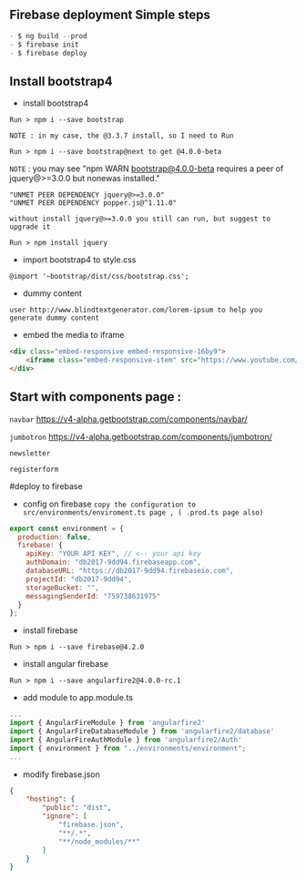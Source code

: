 ## Firebase deployment Simple steps 
```javascript
- $ ng build --prod
- $ firebase init
- $ firebase deploy
```

## Install bootstrap4 

- install bootstrap4 

```
Run > npm i --save bootstrap 
```
`NOTE : in my case, the @3.3.7 install, so I need to Run` 

```
Run > npm i --save bootstrap@next to get @4.0.0-beta
```

`NOTE` : you may see "npm WARN bootstrap@4.0.0-beta requires a peer of jquery@>=3.0.0 but nonewas installed."

```
"UNMET PEER DEPENDENCY jquery@>=3.0.0" 
"UNMET PEER DEPENDENCY popper.js@^1.11.0"

without install jquery@>=3.0.0 you still can run, but suggest to upgrade it
```

```
Run > npm install jquery
```
- import bootstrap4 to style.css

```
@import '~bootstrap/dist/css/bootstrap.css';
```

- dummy content
```
user http://www.blindtextgenerator.com/lorem-ipsum to help you generate dummy content
```

- embed the media to iframe
```html
<div class="embed-responsive embed-responsive-16by9">
    <iframe class="embed-responsive-item" src="https://www.youtube.com/embed/ONPqeHJShdQ" frameborder="0"></iframe>
</div>
```

## Start with components page : 

`navbar`
https://v4-alpha.getbootstrap.com/components/navbar/


`jumbotron`
https://v4-alpha.getbootstrap.com/components/jumbotron/

`newsletter`

`registerform`

#deploy to firebase
- config on firebase
`copy the configuration to src/environments/enviroment.ts page , ( .prod.ts page also)`
```javascript
export const environment = {
  production: false,
  firebase: {
    apiKey: "YOUR API KEY", // <-- your api key
    authDomain: "db2017-9dd94.firebaseapp.com",
    databaseURL: "https://db2017-9dd94.firebaseio.com",
    projectId: "db2017-9dd94",
    storageBucket: "",
    messagingSenderId: "759738631975"
  }
};
```

- install firebase 
```
Run > npm i --save firebase@4.2.0
```


- install angular firebase 
```
Run > npm i --save angularfire2@4.0.0-rc.1
```

- add module to app.module.ts

```javascript
...
import { AngularFireModule } from 'angularfire2'
import { AngularFireDatabaseModule } from 'angularfire2/database'
import { AngularFireAuthModule } from 'angularfire2/Auth'
import { environment } from "../environments/environment";
...
```

- modify firebase.json
```json
{
    "hosting": {
        "public": "dist",
        "ignore": [
            "firebase.json",
            "**/.*",
            "**/node_modules/**"
        ]
    }
}
```
